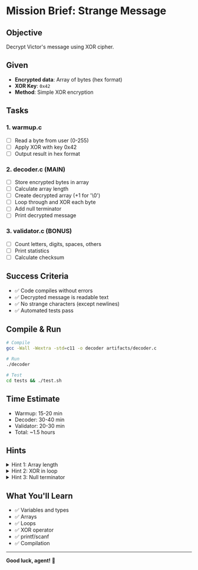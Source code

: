# Mission Brief: Strange Message

## Objective
Decrypt Victor's message using XOR cipher.

## Given
- **Encrypted data**: Array of bytes (hex format)
- **XOR Key**: `0x42`
- **Method**: Simple XOR encryption

## Tasks

### 1. warmup.c
- [ ] Read a byte from user (0-255)
- [ ] Apply XOR with key 0x42
- [ ] Output result in hex format

### 2. decoder.c (MAIN)
- [ ] Store encrypted bytes in array
- [ ] Calculate array length
- [ ] Create decrypted array (+1 for '\0')
- [ ] Loop through and XOR each byte
- [ ] Add null terminator
- [ ] Print decrypted message

### 3. validator.c (BONUS)
- [ ] Count letters, digits, spaces, others
- [ ] Print statistics
- [ ] Calculate checksum

## Success Criteria
- ✅ Code compiles without errors
- ✅ Decrypted message is readable text
- ✅ No strange characters (except newlines)
- ✅ Automated tests pass

## Compile & Run
```bash
# Compile
gcc -Wall -Wextra -std=c11 -o decoder artifacts/decoder.c

# Run
./decoder

# Test
cd tests && ./test.sh
```

## Time Estimate
- Warmup: 15-20 min
- Decoder: 30-40 min
- Validator: 20-30 min
- Total: ~1.5 hours

## Hints
<details>
<summary>Hint 1: Array length</summary>

```c
int length = sizeof(encrypted) / sizeof(encrypted[0]);
```
</details>

<details>
<summary>Hint 2: XOR in loop</summary>

```c
for (int i = 0; i < length; i++) {
    decrypted[i] = encrypted[i] ^ KEY;
}
```
</details>

<details>
<summary>Hint 3: Null terminator</summary>

Strings in C MUST end with '\0':
```c
decrypted[length] = '\0';
```
</details>

## What You'll Learn
- ✅ Variables and types
- ✅ Arrays
- ✅ Loops
- ✅ XOR operator
- ✅ printf/scanf
- ✅ Compilation

---

**Good luck, agent!** 🎯
